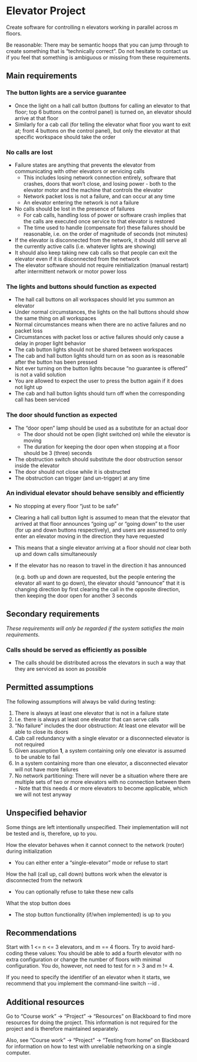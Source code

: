 ﻿# **Elevator Project** 
Create software for controlling n elevators working in parallel across m floors. 

Be reasonable: There may be semantic hoops that you can jump through to create something that is “technically correct”. Do not hesitate to contact us if you feel that something is ambiguous or missing from these requirements. 
## **Main requirements** 
### **The button lights are a service guarantee** 
- Once the light on a hall call button (buttons for calling an elevator to that floor; top 6 buttons on the control panel) is turned on, an elevator should arrive at that floor 
- Similarly for a cab call (for telling the elevator what floor you want to exit at; front 4 buttons on the control panel), but only the elevator at that specific workspace should take the order 
### **No calls are lost** 
- Failure states are anything that prevents the elevator from communicating with other elevators or servicing calls 
  - This includes losing network connection entirely, software that crashes, doors that won’t close, and losing power - both to the elevator motor and the machine that controls the elevator 
  - Network packet loss is not a failure, and can occur at any time 
  - An elevator entering the network is not a failure 
- No calls should be lost in the presence of failures 
  - For cab calls, handling loss of power or software crash implies that the calls are executed once service to that elevator is restored 
  - The time used to handle (compensate for) these failures should be reasonable, i.e. on the order of magnitude of seconds (not minutes) 
- If the elevator is disconnected from the network, it should still serve all the currently active calls (i.e. whatever lights are showing) 
- It should also keep taking new cab calls so that people can exit the elevator even if it is disconnected from the network 
- The elevator software should not require reinitialization (manual restart) after intermittent network or motor power loss 
### **The lights and buttons should function as expected** 
- The hall call buttons on all workspaces should let you summon an elevator 
- Under normal circumstances, the lights on the hall buttons should show the same thing on all workspaces 
- Normal circumstances means when there are no active failures and no packet loss 
- Circumstances with packet loss or active failures should only cause a delay in proper light behavior 
- The cab button lights should not be shared between workspaces 
- The cab and hall button lights should turn on as soon as is reasonable after the button has been pressed 
- Not ever turning on the button lights because “no guarantee is offered” is not a valid solution 
- You are allowed to expect the user to press the button again if it does not light up 
- The cab and hall button lights should turn off when the corresponding call has been serviced 
### **The door should function as expected** 
- The “door open” lamp should be used as a substitute for an actual door 
  - The door should not be open (light switched on) while the elevator is moving 
  - The duration for keeping the door open when stopping at a floor should be 3 (three) seconds 
- The obstruction switch should substitute the door obstruction sensor inside the elevator 
- The door should not close while it is obstructed 
- The obstruction can trigger (and un-trigger) at any time 
### **An individual elevator should behave sensibly and efficiently** 
- No stopping at every floor “just to be safe” 
- Clearing a hall call button light is assumed to mean that the elevator that arrived at that floor announces “going up” or “going down” to the user (for up and down buttons respectively), and users are assumed to only enter an elevator moving in the direction they have requested 
- This means that a single elevator arriving at a floor should *not* clear both up and down calls simultaneously 
- If the elevator has no reason to travel in the direction it has announced 

  (e.g. both up and down are requested, but the people entering the elevator all want to go down), the elevator should “announce” that it is changing direction by first clearing the call in the opposite direction, then keeping the door open for another 3 seconds 
## **Secondary requirements** 
*These requirements will only be regarded if the system satisfies the main requirements.* 
### **Calls should be served as efficiently as possible** 
- The calls should be distributed across the elevators in such a way that they are serviced as soon as possible 
## **Permitted assumptions** 
The following assumptions will always be valid during testing:  

1. There is always at least one elevator that is not in a failure state  
1. I.e. there is always at least one elevator that can serve calls  
1. “No failure” includes the door obstruction: At least one elevator will be able to close its doors  
2. Cab call redundancy with a single elevator or a disconnected elevator is not required  
1. Given assumption **1**, a system containing only one elevator is assumed to be unable to fail  
1. In a system containing more than one elevator, a disconnected elevator will not have more failures  
3. No network partitioning: There will never be a situation where there are multiple sets of two or more elevators with no connection between them - Note that this needs 4 or more elevators to become applicable, which we will not test anyway 
## **Unspecified behavior** 
Some things are left intentionally unspecified. Their implementation will not be tested and is, therefore, up to you. 

How the elevator behaves when it cannot connect to the network (router) during initialization  

- You can either enter a “single-elevator” mode or refuse to start 

How the hall (call up, call down) buttons work when the elevator is disconnected from the network 

- You can optionally refuse to take these new calls 

What the stop button does 

- The stop button functionality (if/when implemented) is up to you 
## **Recommendations** 
Start with 1 <= n <= 3 elevators, and m == 4 floors. Try to avoid hard-coding these values: You should be able to add a fourth elevator with no extra configuration or change the number of floors with minimal configuration. You do, however, not need to test for n > 3 and m != 4. 

If you need to specify the identifier of an elevator when it starts, we recommend that you implement the command-line switch --id <number>. 
## **Additional resources** 
Go to “Course work” -> “Project” -> “Resources” on Blackboard to find more resources for doing the project. This information is not required for the project and is therefore maintained separately. 

Also, see “Course work” -> “Project” -> “Testing from home” on Blackboard for information on how to test with unreliable networking on a single computer. 
